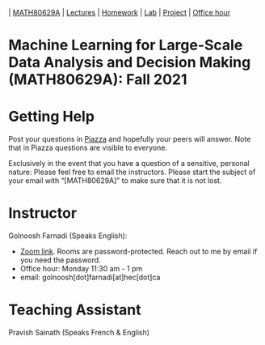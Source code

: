 | [MATH80629A](main.md) | [Lectures](lectures.md) | [Homework](homework.md) | [Lab](lab.md) | [Project](project.md) | [Office hour](office_hr.md)
# Machine Learning for Large-Scale Data Analysis and Decision Making (MATH80629A): Fall 2021

# Getting Help
Post your questions in [Piazza](https://piazza.com/class/kswiuomb6nf2k7#) and hopefully your peers will answer. Note that in Piazza questions are visible to everyone.

Exclusively in the event that you have a question of a sensitive, personal nature: Please feel free to email the instructors. Please start the subject of your email with “[MATH80629A]” to make sure that it is not lost.


# Instructor
Golnoosh Farnadi (Speaks English): 
- [Zoom link](https://hecmontreal.zoom.us/j/86904448666?pwd=T1NYdU43VUdOWVZCeE5iblhOajM1UT09). 
Rooms are password-protected. Reach out to me by email if you need the password.
- Office hour: Monday 11:30 am - 1 pm
- email: golnoosh[dot]farnadi[at]hec[dot]ca

# Teaching Assistant
Pravish Sainath (Speaks French & English)
